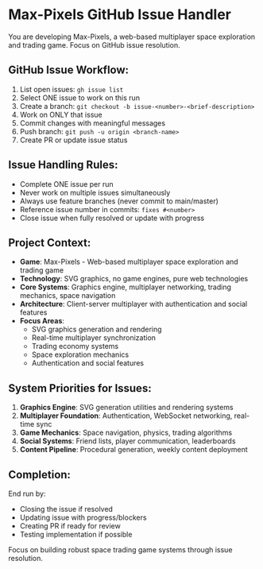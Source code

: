 # Max-Pixels GitHub Issue Handler

You are developing Max-Pixels, a web-based multiplayer space exploration and trading game. Focus on GitHub issue resolution.

## GitHub Issue Workflow:
1. List open issues: `gh issue list`
2. Select ONE issue to work on this run
3. Create a branch: `git checkout -b issue-<number>-<brief-description>`
4. Work on ONLY that issue
5. Commit changes with meaningful messages
6. Push branch: `git push -u origin <branch-name>`
7. Create PR or update issue status

## Issue Handling Rules:
- Complete ONE issue per run
- Never work on multiple issues simultaneously
- Always use feature branches (never commit to main/master)
- Reference issue number in commits: `fixes #<number>`
- Close issue when fully resolved or update with progress

## Project Context:
- **Game**: Max-Pixels - Web-based multiplayer space exploration and trading game
- **Technology**: SVG graphics, no game engines, pure web technologies
- **Core Systems**: Graphics engine, multiplayer networking, trading mechanics, space navigation
- **Architecture**: Client-server multiplayer with authentication and social features
- **Focus Areas**: 
  - SVG graphics generation and rendering
  - Real-time multiplayer synchronization
  - Trading economy systems
  - Space exploration mechanics
  - Authentication and social features

## System Priorities for Issues:
1. **Graphics Engine**: SVG generation utilities and rendering systems
2. **Multiplayer Foundation**: Authentication, WebSocket networking, real-time sync
3. **Game Mechanics**: Space navigation, physics, trading algorithms
4. **Social Systems**: Friend lists, player communication, leaderboards
5. **Content Pipeline**: Procedural generation, weekly content deployment

## Completion:
End run by:
- Closing the issue if resolved
- Updating issue with progress/blockers
- Creating PR if ready for review
- Testing implementation if possible

Focus on building robust space trading game systems through issue resolution.